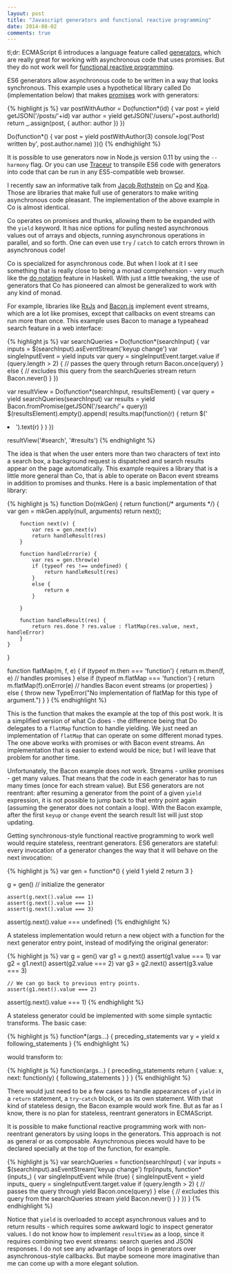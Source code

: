 ```yaml
---
layout: post
title: "Javascript generators and functional reactive programming"
date: 2014-08-02
comments: true
---
```


tl;dr: ECMAScript 6 introduces a language feature called [generators][], which
are really great for working with asynchronous code that uses promises.  But
they do not work well for [functional reactive programming][].

ES6 generators allow asynchronous code to be written in a way that looks
synchronous.  This example uses a hypothetical library called Do (implementation
below) that makes [promises][] work with generators:

{% highlight js %}
var postWithAuthor = Do(function*(id) {
    var post   = yield getJSON('/posts/'+id)
    var author = yield getJSON('/users/'+post.authorId)
    return _.assign(post, { author: author })
})

Do(function*() {
    var post = yield postWithAuthor(3)
    console.log('Post written by', post.author.name)
})()
{% endhighlight %}

It is possible to use generators now in Node.js version 0.11 by using the
`--harmony` flag.  Or you can use [Traceur][] to transpile ES6 code with
generators into code that can be run in any ES5-compatible web browser.

<!-- more -->

I recently saw an informative talk from [Jacob Rothstein][] on [Co][] and
[Koa][].  Those are libraries that make full use of generators to make writing
asynchronous code pleasant.  The implementation of the above example in Co is
almost identical.

Co operates on promises and thunks, allowing them to be expanded with
the `yield` keyword.  It has nice options for pulling nested
asynchronous values out of arrays and objects, running asynchronous
operations in parallel, and so forth.  One can even use `try` / `catch`
to catch errors thrown in asynchronous code!

Co is specialized for asynchronous code.  But when I look at it I see something
that is really close to being a monad comprehension - very much like the [do
notation][] feature in Haskell.  With just a little tweaking, the use of
generators that Co has pioneered can almost be generalized to work with any
kind of monad.

For example, libraries like [RxJs][] and [Bacon.js][] implement event streams,
which are a lot like promises, except that callbacks on event streams can run
more than once.  This example uses Bacon to manage a typeahead search feature in
a web interface:

{% highlight js %}
var searchQueries = Do(function*(searchInput) {
    var inputs = $(searchInput).asEventStream('keyup change')
    var singleInputEvent = yield inputs
    var query = singleInputEvent.target.value
    if (query.length > 2) {
        // passes the query through
        return Bacon.once(query)
    }
    else {
        // excludes this query from the searchQueries stream
        return Bacon.never()
    }
})

var resultView = Do(function*(searchInput, resultsElement) {
    var query = yield searchQueries(searchInput)
    var results = yield Bacon.fromPromise(getJSON('/search/'+ query))
    $(resultsElement).empty().append(
        results.map(function(r) { return $('<li>').text(r) }
    )
})

resultView('#search', '#results')
{% endhighlight %}

The idea is that when the user enters more than two characters of text into
a search box, a background request is dispatched and search results appear on
the page automatically.  This example requires a library that is a little more
general than Co, that is able to operate on Bacon event streams in addition to
promises and thunks.  Here is a basic implementation of that library:

{% highlight js %}
function Do(mkGen) {
    return function(/* arguments */) {
        var gen = mkGen.apply(null, arguments)
        return next();

        function next(v) {
            var res = gen.next(v)
            return handleResult(res)
        }

        function handleError(e) {
            var res = gen.throw(e)
            if (typeof res !== undefined) {
                return handleResult(res)
            }
            else {
                return e
            }

        }

        function handleResult(res) {
            return res.done ? res.value : flatMap(res.value, next, handleError)
        }
    }
}

function flatMap(m, f, e) {
    if (typeof m.then === 'function') {
        return m.then(f, e)  // handles promises
    }
    else if (typeof m.flatMap === 'function') {
        return m.flatMap(f).onError(e)  // handles Bacon event streams (or properties)
    }
    else {
        throw new TypeError("No implementation of flatMap for this type of argument.")
    }
}
{% endhighlight %}

This is the function that makes the example at the top of this post work.  It is
a simplified version of what Co does - the difference being that Do delegates to
a `flatMap` function to handle yielding.  We just need an implementation of
`flatMap` that can operate on some different monad types.  The one above works
with promises or with Bacon event streams.  An implementation that is easier to
extend would be nice; but I will leave that problem for another time.

Unfortunately, the Bacon example does not work.  Streams - unlike promises - get
many values.  That means that the code in each generator has to run many times
(once for each stream value).  But ES6 generators are not reentrant: after
resuming a generator from the point of a given `yield` expression, it is not
possible to jump back to that entry point again (assuming the generator does not
contain a loop).  With the Bacon example, after the first `keyup` or `change`
event the search result list will just stop updating.

Getting synchronous-style functional reactive programming to work well would
require stateless, reentrant generators.  ES6 generators are stateful: every
invocation of a generator changes the way that it will behave on the next
invocation:

{% highlight js %}
var gen = function*() {
    yield 1
        yield 2
        return 3
}

g = gen()  // initialize the generator

    assert(g.next().value === 1)
    assert(g.next().value === 1)
    assert(g.next().value === 3)
assert(g.next().value === undefined)
{% endhighlight %}

A stateless implementation would return a new object with a function for the
next generator entry point, instead of modifying the original generator:

{% highlight js %}
    var g  = gen()
    var g1 = g.next()
    assert(g1.value === 1)
    var g2 = g1.next()
    assert(g2.value === 2)
    var g3 = g2.next()
assert(g3.value === 3)

    // We can go back to previous entry points.
    assert(g1.next().value === 2)
assert(g.next().value === 1)
{% endhighlight %}

A stateless generator could be implemented with some simple syntactic
transforms.  The basic case:

{% highlight js %}
function*(args...) {
    preceding_statements
        var y = yield x
        following_statements
}
{% endhighlight %}

would transform to:

{% highlight js %}
function(args...) {
    preceding_statements
        return {
value: x,
           next: function(y) {
               following_statements
           }
        }
}
{% endhighlight %}

There would just need to be a few cases to handle appearances of `yield` in
a `return` statement, a `try`-`catch` block, or as its own statement.  With that
kind of stateless design, the Bacon example would work fine.  But as far as
I know, there is no plan for stateless, reentrant generators in ECMAScript.

It is possible to make functional reactive programming work with non-reentrant
generators by using loops in the generators.  This approach is not as general or
as composable.  Asynchronous pieces would have to be declared specially at the
top of the function, for example.

{% highlight js %}
var searchQueries = function(searchInput) {
    var inputs = $(searchInput).asEventStream('keyup change') 
        frp(inputs, function*(inputs_) {
                var singleInputEvent
                while (true) {
                singleInputEvent = yield inputs_
                query = singleInputEvent.target.value
                if (query.length > 2) {
                // passes the query through
                yield Bacon.once(query)
                }
                else {
                // excludes this query from the searchQueries stream
                yield Bacon.never()
                }
                }
                })
}
{% endhighlight %}

Notice that `yield` is overloaded to accept asynchronous values and to return
results - which requires some awkward logic to inspect generator values.
I do not know how to implement `resultView` as a loop, since it requires
combining two event streams: search queries and JSON responses.  I do not see
any advantage of loops in generators over asynchronous-style callbacks.  But
maybe someone more imaginative than me can come up with a more elegant solution.

[generators]: http://tobyho.com/2013/06/16/what-are-generators/
[promises]: http://sitr.us/2012/07/31/promise-pipelines-in-javascript.html
[functional reactive programming]: http://sitr.us/2013/05/22/functional-reactive-programming-in-javascript.html
[Traceur]: https://github.com/google/traceur-compiler
[Jacob Rothstein]: http://jbr.me/
[Co]: https://github.com/visionmedia/co
[Koa]: https://github.com/koajs/koa
[do notation]: http://learnyouahaskell.com/a-fistful-of-monads#do-notation
[RxJS]: http://reactive-extensions.github.io/RxJS/
[Bacon.js]: https://github.com/baconjs/bacon.js/
